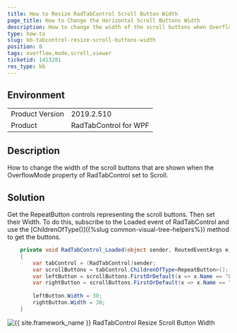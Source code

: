 ```yaml
---
title: How to Resize RadTabControl Scroll Button Width
page_title: How to Change the Horizontal Scroll Buttons Width
description: How to change the width of the scroll buttons when OverflowMode set to Scroll.
type: how-to
slug: kb-tabcontrol-resize-scroll-buttons-width
position: 0 
tags: overflow,mode,scroll,viewer
ticketid: 1413281
res_type: kb
---
```


## Environment
<table>
    <tbody>
	    <tr>
	    	<td>Product Version</td>
	    	<td>2019.2.510</td>
	    </tr>
	    <tr>
	    	<td>Product</td>
	    	<td>RadTabControl for WPF</td>
	    </tr>
    </tbody>
</table>

## Description

How to change the width of the scroll buttons that are shown when the OverflowMode property of RadTabControl set to Scroll.

## Solution

Get the RepeatButton controls representing the scroll buttons. Then set their Width. To do this, subscribe to the Loaded event of RadTabControl and use the [ChildrenOfType<T>()]({%slug common-visual-tree-helpers%}) method to get the buttons.


```C#
	private void RadTabControl_Loaded(object sender, RoutedEventArgs e)
	{
		var tabControl = (RadTabControl)sender;
		var scrollButtons = tabControl.ChildrenOfType<RepeatButton>();
		var leftButton = scrollButtons.FirstOrDefault(x => x.Name == "LeftScrollButtonElement");
		var rightButton = scrollButtons.FirstOrDefault(x => x.Name == "RightScrollButtonElement");
	 
		leftButton.Width = 30;
		rightButton.Width = 30;
	}
```

![{{ site.framework_name }} RadTabControl Resize Scroll Button Width](images/kb-tabcontrol-resize-scroll-buttons-width-0.png)